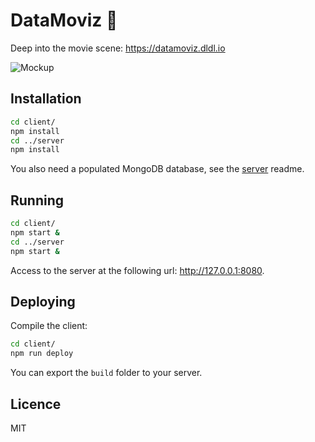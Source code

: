 # DataMoviz 🎥

Deep into the movie scene: https://datamoviz.dldl.io

![Mockup](https://github.com/datamoviz/datamoviz/raw/master/docs/mockup.png "Datamoviz")

## Installation

```bash
cd client/
npm install
cd ../server
npm install
```

You also need a populated MongoDB database, see the [server](https://github.com/quentinus95/datamoviz/tree/master/server) readme.

## Running

```bash
cd client/
npm start &
cd ../server
npm start &
```

Access to the server at the following url: http://127.0.0.1:8080.

## Deploying

Compile the client:

```bash
cd client/
npm run deploy
```

You can export the `build` folder to your server.

## Licence

MIT
